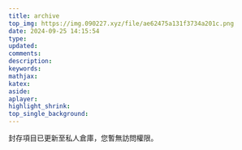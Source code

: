 ```yaml
---
title: archive
top_img: https://img.090227.xyz/file/ae62475a131f3734a201c.png
date: 2024-09-25 14:15:54
type:
updated:
comments:
description:
keywords:
mathjax:
katex:
aside:
aplayer:
highlight_shrink:
top_single_background:
---
```

封存項目已更新至私人倉庫，您暫無訪問權限。